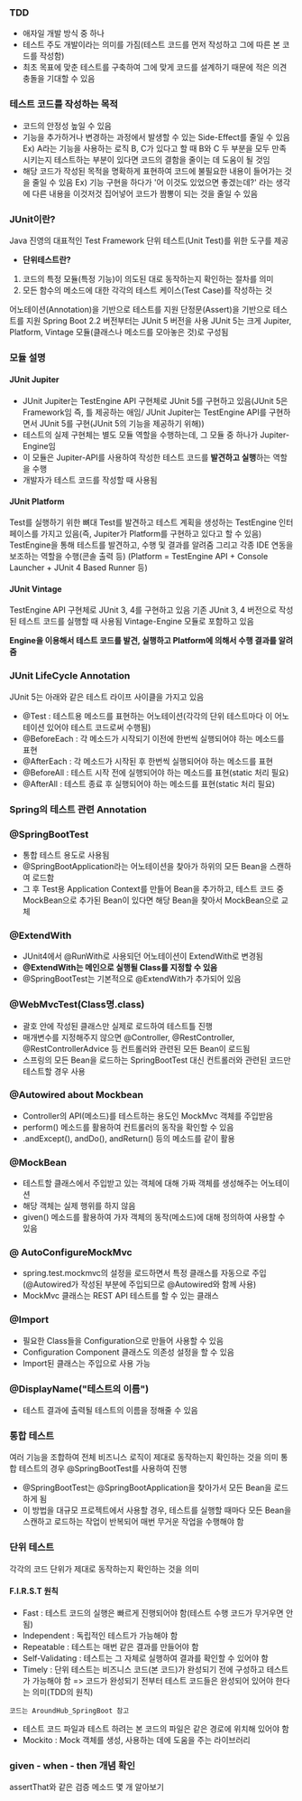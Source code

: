 ### TDD
- 애자일 개발 방식 중 하나
- 테스트 주도 개발이라는 의미를 가짐(테스트 코드를 먼저 작성하고 그에 따른 본 코드를 작성함)
- 최초 목표에 맞춘 테스트를 구축하여 그에 맞게 코드를 설계하기 때문에 적은 의견 충돌을 기대할 수 있음

### 테스트 코드를 작성하는 목적
- 코드의 안정성 높일 수 있음
- 기능을 추가하거나 변경하는 과정에서 발생할 수 있는 Side-Effect를 줄일 수 있음
Ex) A라는 기능을 사용하는 로직 B, C가 있다고 할 때 B와 C 두 부분을 모두 만족시키는지 테스트하는 부분이 있다면 코드의 결함을 줄이는 데 도움이 될 것임
- 해당 코드가 작성된 목적을 명확하게 표현하여 코드에 불필요한 내용이 들어가는 것을 줄일 수 있음
Ex) 기능 구현을 하다가 '어 이것도 있었으면 좋겠는데?' 라는 생각에 다른 내용을 이것저것 집어넣어 코드가 짬뽕이 되는 것을 줄일 수 있음

### JUnit이란?
Java 진영의 대표적인 Test Framework
단위 테스트(Unit Test)를 위한 도구를 제공
- **단위테스트란?**
1. 코드의 특정 모듈(특정 기능)이 의도된 대로 동작하는지 확인하는 절차를 의미
2. 모든 함수의 메소드에 대한 각각의 테스트 케이스(Test Case)를 작성하는 것

어노테이션(Annotation)을 기반으로 테스트를 지원
단정문(Assert)을 기반으로 테스트를 지원
Spring Boot 2.2 버전부터는 JUnit 5 버전을 사용
JUnit 5는 크게 Jupiter, Platform, Vintage 모듈(클래스나 메소드를 모아놓은 것)로 구성됨


### 모듈 설명
#### JUnit Jupiter 
- JUnit Jupiter는 TestEngine API 구현체로 JUnit  5를 구현하고 있음(JUnit 5은 Framework임 즉, 틀 제공하는 애임/ JUnit Jupiter는 TestEngine API를 구현하면서 JUnit 5를 구현(JUnit 5의 기능을 제공하기 위해))
- 테스트의 실제 구현체는 별도 모듈 역할을 수행하는데, 그 모듈 중 하나가 Jupiter-Engine임
- 이 모듈은 Jupiter-API를 사용하여 작성한 테스트 코드를 **발견하고 실행**하는 역할을 수행
- 개발자가 테스트 코드를 작성할 때 사용됨
#### JUnit Platform
Test를 실행하기 위한 뼈대
Test를 발견하고 테스트 계획을 생성하는 TestEngine 인터페이스를 가지고 있음(즉, Jupiter가 Platform를 구현하고 있다고 할 수 있음)
TestEngine을 통해 테스트를 발견하고, 수행 및 결과를 알려줌
그리고 각종 IDE 연동을 보조하는 역할을 수행(콘솔 출력 등)
(Platform = TestEngine API + Console Launcher + JUnit 4 Based Runner 등)
#### JUnit Vintage
TestEngine API 구현체로 JUnit 3, 4를 구현하고 있음
기존 JUnit 3, 4 버전으로 작성된 테스트 코드를 실행할 때 사용됨
Vintage-Engine 모듈로 포함하고 있음

**Engine을 이용해서 테스트 코드를 발견, 실행하고 Platform에 의해서 수행 결과를 알려줌**
### JUnit LifeCycle Annotation
JUnit 5는 아래와 같은 테스트 라이프 사이클을 가지고 있음
- @Test : 테스트용 메소드를 표현하는 어노테이션(각각의 단위 테스트마다 이 어노테이션 있어야 테스트 코드로써 수행됨)
- @BeforeEach : 각 메소드가 시작되기 이전에 한번씩 실행되어야 하는 메소드를 표현
- @AfterEach : 각 메소드가 시작된 후 한번씩 실행되어야 하는 메소드를 표현
- @BeforeAll : 테스트 시작 전에 실행되어야 하는 메소드를 표현(static 처리 필요)
- @AfterAll : 테스트 종료 후 실행되어야 하는 메소드를 표현(static 처리 필요)

### Spring의 테스트 관련 Annotation
### @SpringBootTest
- 통합 테스트 용도로 사용됨
- @SpringBootApplication라는 어노테이션을 찾아가 하위의 모든 Bean을 스캔하여 로드함
- 그 후 Test용 Application Context를 만들어 Bean을 추가하고, 테스트 코드 중 MockBean으로 추가된 Bean이 있다면 해당 Bean을 찾아서 MockBean으로 교체
### @ExtendWith
- JUnit4에서 @RunWith로 사용되던 어노테이션이 ExtendWith로 변경됨
- **@ExtendWith는 메인으로 실행될 Class를 지정할 수 있음**
- @SpringBootTest는 기본적으로 @ExtendWith가 추가되어 있음
### @WebMvcTest(Class명.class)
- 괄호 안에 작성된 클래스만 실제로 로드하여 테스트틀 진행
- 매개변수를 지정해주지 않으면 @Controller, @RestController, @RestControllerAdvice 등 컨트롤러와 관련된 모든 Bean이 로드됨
- 스프링의 모든 Bean을 로드하는 SpringBootTest 대신 컨트롤러와 관련된 코드만 테스트할 경우 사용
### @Autowired about Mockbean
- Controller의 API(메소드)를 테스트하는 용도인 MockMvc 객체를 주입받음
- perform() 메소드를 활용하여 컨트롤러의 동작을 확인할 수 있음
- .andExcept(), andDo(), andReturn() 등의 메소드를 같이 활용
### @MockBean
- 테스트할 클래스에서 주입받고 있는 객체에 대해 가짜 객체를 생성해주는 어노테이션
- 해당 객체는 실제 행위를 하지 않음
- given() 메소드를 활용하여 가자 객체의 동작(메소드)에 대해 정의하여 사용할 수 있음
### @ AutoConfigureMockMvc
- spring.test.mockmvc의 설정을 로드하면서 특정 클래스를 자동으로 주입(@Autowired가 작성된 부분에 주입되므로 @Autowired와 함께 사용)
- MockMvc 클래스는 REST API 테스트를 할 수 있는 클래스
### @Import
- 필요한 Class들을 Configuration으로 만들어 사용할 수 있음
- Configuration Component 클래스도 의존성 설정을 할 수 있음
- Import된 클래스는 주입으로 사용 가능
### @DisplayName("테스트의 이름")
- 테스트 결과에 출력될 테스트의 이름을 정해줄 수 있음

### 통합 테스트
여러 기능을 조합하여 전체 비즈니스 로직이 제대로 동작하는지 확인하는 것을 의미
통합 테스트의 경우 @SpringBootTest를 사용하여 진행
- @SpringBootTest는 @SpringBootApplication을 찾아가서 모든 Bean을 로드하게 됨
- 이 방법을 대규모 프로젝트에서 사용할 경우, 테스트를 실행할 때마다 모든 Bean을 스캔하고 로드하는 작업이 반복되어 매번 무거운 작업을 수행해야 함

### 단위 테스트
각각의 코드 단위가 제대로 동작하는지 확인하는 것을 의미
#### F.I.R.S.T 원칙
- Fast : 테스트 코드의 실행은 빠르게 진행되어야 함(테스트 수행 코드가 무거우면 안 됨)
- Independent : 독립적인 테스트가 가능해야 함
- Repeatable : 테스트는 매번 같은 결과를 만들어야 함
- Self-Validating : 테스트는 그 자체로 실행하여 결과를 확인할 수 있어야 함
- Timely : 단위 테스트는 비즈니스 코드(본 코드)가 완성되기 전에 구성하고 테스트가 가능해야 함 => 코드가 완성되기 전부터 테스트 코드들은 완성되어 있어야 한다는 의미(TDD의 원칙)

`코드는 AroundHub_SpringBoot 참고`

- 테스트 코드 파일과 테스트 하려는 본 코드의 파일은 같은 경로에 위치해 있어야 함
- Mockito : Mock 객체를 생성, 사용하는 데에 도움을 주는 라이브러리
### given - when - then 개념 확인
assertThat와 같은 검증 메소드 몇 개 알아보기
